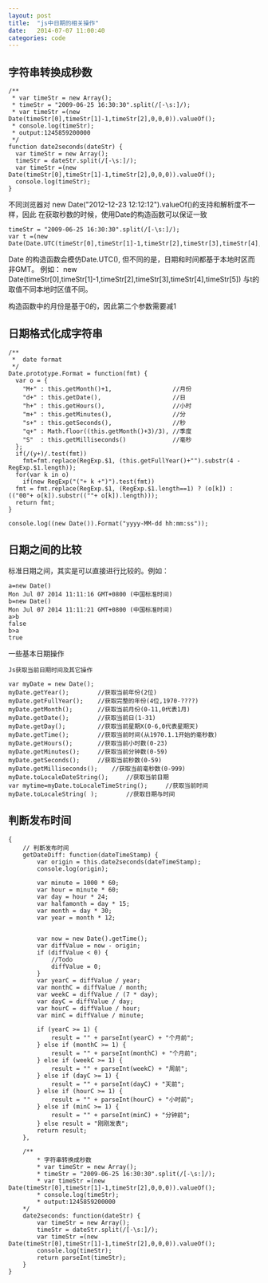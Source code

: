 ```yaml
---
layout: post
title:  "js中日期的相关操作"
date:   2014-07-07 11:00:40
categories: code
---
```


字符串转换成秒数
----------------

```
/**
 * var timeStr = new Array(); 
 * timeStr = "2009-06-25 16:30:30".split(/[-\s:]/); 
 * var timeStr =(new Date(timeStr[0],timeStr[1]-1,timeStr[2],0,0,0)).valueOf();
 * console.log(timeStr);
 * output:1245859200000
 */
function date2seconds(dateStr) {
  var timeStr = new Array();
  timeStr = dateStr.split(/[-\s:]/); 
  var timeStr =(new Date(timeStr[0],timeStr[1]-1,timeStr[2],0,0,0)).valueOf();
  console.log(timeStr);
}
```

不同浏览器对 new Date("2012-12-23 12:12:12").valueOf()的支持和解析度不一样，因此
在获取秒数的时候，使用Date的构造函数可以保证一致

    timeStr = "2009-06-25 16:30:30".split(/[-\s:]/); 
    var t =(new Date(Date.UTC(timeStr[0],timeStr[1]-1,timeStr[2],timeStr[3],timeStr[4],timeStr[5]))).valueOf();

Date 的构造函数会模仿Date.UTC(), 但不同的是，日期和时间都基于本地时区而非GMT。
例如： new Date(timeStr[0],timeStr[1]-1,timeStr[2],timeStr[3],timeStr[4],timeStr[5]) 与t的取值不同本地时区值不同。



构造函数中的月份是基于0的，因此第二个参数需要减1


日期格式化成字符串
------------------

```
/**   
 *  date format
 */
Date.prototype.Format = function(fmt) { 
  var o = {   
    "M+" : this.getMonth()+1,                 //月份   
    "d+" : this.getDate(),                    //日   
    "h+" : this.getHours(),                   //小时   
    "m+" : this.getMinutes(),                 //分   
    "s+" : this.getSeconds(),                 //秒   
    "q+" : Math.floor((this.getMonth()+3)/3), //季度   
    "S"  : this.getMilliseconds()             //毫秒   
  };   
  if(/(y+)/.test(fmt))   
    fmt=fmt.replace(RegExp.$1, (this.getFullYear()+"").substr(4 - RegExp.$1.length));   
  for(var k in o)   
    if(new RegExp("("+ k +")").test(fmt))   
  fmt = fmt.replace(RegExp.$1, (RegExp.$1.length==1) ? (o[k]) : (("00"+ o[k]).substr((""+ o[k]).length)));   
  return fmt;   
} 

console.log((new Date()).Format("yyyy-MM-dd hh:mm:ss"));
```



日期之间的比较
---------------
标准日期之间，其实是可以直接进行比较的。例如：

```
a=new Date()
Mon Jul 07 2014 11:11:16 GMT+0800 (中国标准时间)
b=new Date()
Mon Jul 07 2014 11:11:21 GMT+0800 (中国标准时间)
a>b
false
b>a
true
```

一些基本日期操作

```
Js获取当前日期时间及其它操作

var myDate = new Date();
myDate.getYear();        //获取当前年份(2位)
myDate.getFullYear();    //获取完整的年份(4位,1970-????)
myDate.getMonth();       //获取当前月份(0-11,0代表1月)
myDate.getDate();        //获取当前日(1-31)
myDate.getDay();         //获取当前星期X(0-6,0代表星期天)
myDate.getTime();        //获取当前时间(从1970.1.1开始的毫秒数)
myDate.getHours();       //获取当前小时数(0-23)
myDate.getMinutes();     //获取当前分钟数(0-59)
myDate.getSeconds();     //获取当前秒数(0-59)
myDate.getMilliseconds();    //获取当前毫秒数(0-999)
myDate.toLocaleDateString();     //获取当前日期
var mytime=myDate.toLocaleTimeString();     //获取当前时间
myDate.toLocaleString( );        //获取日期与时间
```


判断发布时间
----------

    {
        // 判断发布时间
        getDateDiff: function(dateTimeStamp) {
            var origin = this.date2seconds(dateTimeStamp);
            console.log(origin);

            var minute = 1000 * 60;
            var hour = minute * 60;
            var day = hour * 24;
            var halfamonth = day * 15;
            var month = day * 30;
            var year = month * 12;


            var now = new Date().getTime();
            var diffValue = now - origin;
            if (diffValue < 0) {
                //Todo
                diffValue = 0;
            }
            var yearC = diffValue / year;
            var monthC = diffValue / month;
            var weekC = diffValue / (7 * day);
            var dayC = diffValue / day;
            var hourC = diffValue / hour;
            var minC = diffValue / minute;

            if (yearC >= 1) {
                result = "" + parseInt(yearC) + "个月前";
            } else if (monthC >= 1) {
                result = "" + parseInt(monthC) + "个月前";
            } else if (weekC >= 1) {
                result = "" + parseInt(weekC) + "周前";
            } else if (dayC >= 1) {
                result = "" + parseInt(dayC) + "天前";
            } else if (hourC >= 1) {
                result = "" + parseInt(hourC) + "小时前";
            } else if (minC >= 1) {
                result = "" + parseInt(minC) + "分钟前";
            } else result = "刚刚发表";
            return result;
        },

        /**
            * 字符串转换成秒数
            * var timeStr = new Array(); 
            * timeStr = "2009-06-25 16:30:30".split(/[-\s:]/); 
            * var timeStr =(new Date(timeStr[0],timeStr[1]-1,timeStr[2],0,0,0)).valueOf();
            * console.log(timeStr);
            * output:1245859200000
        */
        date2seconds: function(dateStr) {
            var timeStr = new Array();
            timeStr = dateStr.split(/[-\s:]/); 
            var timeStr =(new Date(timeStr[0],timeStr[1]-1,timeStr[2],0,0,0)).valueOf();
            console.log(timeStr);
            return parseInt(timeStr);
        }
    }
